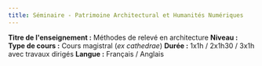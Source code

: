```yaml
---
title: Séminaire - Patrimoine Architectural et Humanités Numériques
---
```


**Titre de l'enseignement :** Méthodes de relevé en architecture
**Niveau :** \
**Type de cours :** Cours magistral (_ex cathedrae_)
**Durée :** 1x1h / 2x1h30 / 3x1h avec travaux dirigés
**Langue :** Français / Anglais